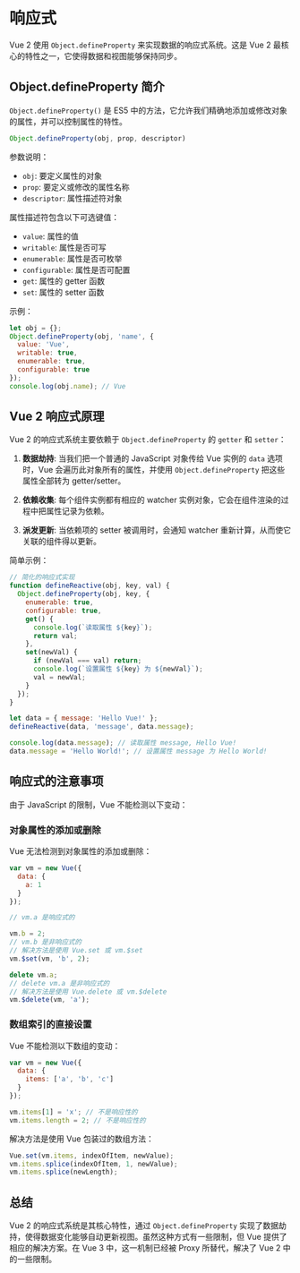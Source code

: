 # 响应式

Vue 2 使用 `Object.defineProperty` 来实现数据的响应式系统。这是 Vue 2 最核心的特性之一，它使得数据和视图能够保持同步。

## Object.defineProperty 简介

`Object.defineProperty()` 是 ES5 中的方法，它允许我们精确地添加或修改对象的属性，并可以控制属性的特性。

```js
Object.defineProperty(obj, prop, descriptor)
```

参数说明：
- `obj`: 要定义属性的对象
- `prop`: 要定义或修改的属性名称
- `descriptor`: 属性描述符对象

属性描述符包含以下可选键值：
- `value`: 属性的值
- `writable`: 属性是否可写
- `enumerable`: 属性是否可枚举
- `configurable`: 属性是否可配置
- `get`: 属性的 getter 函数
- `set`: 属性的 setter 函数

示例：

```js
let obj = {};
Object.defineProperty(obj, 'name', {
  value: 'Vue',
  writable: true,
  enumerable: true,
  configurable: true
});
console.log(obj.name); // Vue
```

## Vue 2 响应式原理

Vue 2 的响应式系统主要依赖于 `Object.defineProperty` 的 `getter` 和 `setter`：

1. **数据劫持**: 当我们把一个普通的 JavaScript 对象传给 Vue 实例的 `data` 选项时，Vue 会遍历此对象所有的属性，并使用 `Object.defineProperty` 把这些属性全部转为 getter/setter。

2. **依赖收集**: 每个组件实例都有相应的 watcher 实例对象，它会在组件渲染的过程中把属性记录为依赖。

3. **派发更新**: 当依赖项的 setter 被调用时，会通知 watcher 重新计算，从而使它关联的组件得以更新。

简单示例：

```js
// 简化的响应式实现
function defineReactive(obj, key, val) {
  Object.defineProperty(obj, key, {
    enumerable: true,
    configurable: true,
    get() {
      console.log(`读取属性 ${key}`);
      return val;
    },
    set(newVal) {
      if (newVal === val) return;
      console.log(`设置属性 ${key} 为 ${newVal}`);
      val = newVal;
    }
  });
}

let data = { message: 'Hello Vue!' };
defineReactive(data, 'message', data.message);

console.log(data.message); // 读取属性 message, Hello Vue!
data.message = 'Hello World!'; // 设置属性 message 为 Hello World!
```

## 响应式的注意事项

由于 JavaScript 的限制，Vue 不能检测以下变动：

### 对象属性的添加或删除

Vue 无法检测到对象属性的添加或删除：

```js
var vm = new Vue({
  data: {
    a: 1
  }
});

// vm.a 是响应式的

vm.b = 2;
// vm.b 是非响应式的
// 解决方法是使用 Vue.set 或 vm.$set
vm.$set(vm, 'b', 2);

delete vm.a;
// delete vm.a 是非响应式的
// 解决方法是使用 Vue.delete 或 vm.$delete
vm.$delete(vm, 'a');
```

### 数组索引的直接设置

Vue 不能检测以下数组的变动：

```js
var vm = new Vue({
  data: {
    items: ['a', 'b', 'c']
  }
});

vm.items[1] = 'x'; // 不是响应性的
vm.items.length = 2; // 不是响应性的
```

解决方法是使用 Vue 包装过的数组方法：

```js
Vue.set(vm.items, indexOfItem, newValue);
vm.items.splice(indexOfItem, 1, newValue);
vm.items.splice(newLength);
```

## 总结

Vue 2 的响应式系统是其核心特性，通过 `Object.defineProperty` 实现了数据劫持，使得数据变化能够自动更新视图。虽然这种方式有一些限制，但 Vue 提供了相应的解决方案。在 Vue 3 中，这一机制已经被 Proxy 所替代，解决了 Vue 2 中的一些限制。
